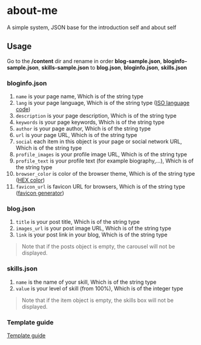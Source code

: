 # about-me
A simple system, JSON base for the introduction self and about self

## Usage
Go to the **/content** dir and rename in order **blog-sample.json**, **bloginfo-sample.json**, **skills-sample.json** to **blog.json**, **bloginfo.json**, **skills.json**

### bloginfo.json
1. `name` is your page name, Which is of the string type
2. `lang` is your page language, Which is of the string type ([ISO language code](https://www.w3schools.com/tags/ref_language_codes.asp))
3. `description` is your page description, Which is of the string type
4. `keywords` is your page keywords, Which is of the string type
5. `author` is your page author, Which is of the string type
6. `url` is your page URL, Which is of the string type
7. `social` each item in this object is your page or social network URL, Which is of the string type
8. `profile_images` is your profile image URL, Which is of the string type
9. `profile_text` is your profile text (for example biography,...), Which is of the string type
10. `browser_color` is color of the browser theme, Which is of the string type ([HEX color](https://www.color-hex.com/))
12. `favicon_url` is favicon URL for browsers, Which is of the string type ([favicon generator](https://favicon.io/))

### blog.json
1. `title` is your post title, Which is of the string type
2. `images_url` is your post image URL, Which is of the string type
3. `link` is your post link in your blog, Which is of the string type
> Note that if the posts object is empty, the carousel will not be displayed.

### skills.json
1. `name` is the name of your skill, Which is of the string type
2. `value` is your level of skill (from 100%), Which is of the integer type
> Note that if the item object is empty, the skills box will not be displayed.

### Template guide
[Template guide](https://github.com/AmiiirCom/about-me/blob/master/TEMPLATE-GUIDE.md)